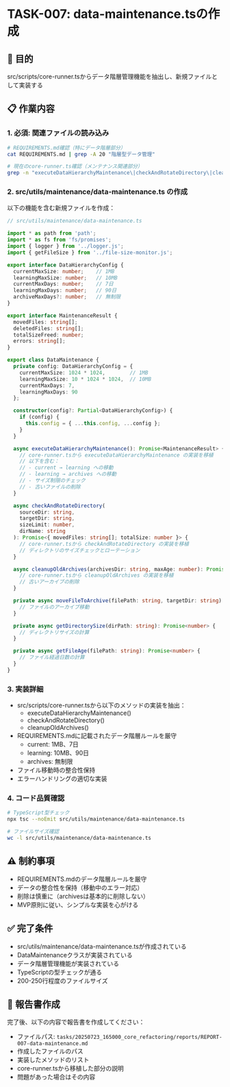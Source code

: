 # TASK-007: data-maintenance.tsの作成

## 🎯 目的
src/scripts/core-runner.tsからデータ階層管理機能を抽出し、新規ファイルとして実装する

## 📋 作業内容

### 1. 必須: 関連ファイルの読み込み
```bash
# REQUIREMENTS.md確認（特にデータ階層部分）
cat REQUIREMENTS.md | grep -A 20 "階層型データ管理"

# 現在のcore-runner.ts確認（メンテナンス関連部分）
grep -n "executeDataHierarchyMaintenance\|checkAndRotateDirectory\|cleanupOldArchives" src/scripts/core-runner.ts -A 10
```

### 2. src/utils/maintenance/data-maintenance.ts の作成

以下の機能を含む新規ファイルを作成：

```typescript
// src/utils/maintenance/data-maintenance.ts

import * as path from 'path';
import * as fs from 'fs/promises';
import { logger } from '../logger.js';
import { getFileSize } from '../file-size-monitor.js';

export interface DataHierarchyConfig {
  currentMaxSize: number;    // 1MB
  learningMaxSize: number;   // 10MB
  currentMaxDays: number;    // 7日
  learningMaxDays: number;   // 90日
  archiveMaxDays?: number;   // 無制限
}

export interface MaintenanceResult {
  movedFiles: string[];
  deletedFiles: string[];
  totalSizeFreed: number;
  errors: string[];
}

export class DataMaintenance {
  private config: DataHierarchyConfig = {
    currentMaxSize: 1024 * 1024,        // 1MB
    learningMaxSize: 10 * 1024 * 1024,  // 10MB
    currentMaxDays: 7,
    learningMaxDays: 90
  };

  constructor(config?: Partial<DataHierarchyConfig>) {
    if (config) {
      this.config = { ...this.config, ...config };
    }
  }

  async executeDataHierarchyMaintenance(): Promise<MaintenanceResult> {
    // core-runner.tsから executeDataHierarchyMaintenance の実装を移植
    // 以下を含む：
    // - current → learning への移動
    // - learning → archives への移動
    // - サイズ制限のチェック
    // - 古いファイルの削除
  }

  async checkAndRotateDirectory(
    sourceDir: string,
    targetDir: string,
    sizeLimit: number,
    dirName: string
  ): Promise<{ movedFiles: string[]; totalSize: number }> {
    // core-runner.tsから checkAndRotateDirectory の実装を移植
    // ディレクトリのサイズチェックとローテーション
  }

  async cleanupOldArchives(archivesDir: string, maxAge: number): Promise<string[]> {
    // core-runner.tsから cleanupOldArchives の実装を移植
    // 古いアーカイブの削除
  }

  private async moveFileToArchive(filePath: string, targetDir: string): Promise<void> {
    // ファイルのアーカイブ移動
  }

  private async getDirectorySize(dirPath: string): Promise<number> {
    // ディレクトリサイズの計算
  }

  private async getFileAge(filePath: string): Promise<number> {
    // ファイル経過日数の計算
  }
}
```

### 3. 実装詳細
- src/scripts/core-runner.tsから以下のメソッドの実装を抽出：
  - executeDataHierarchyMaintenance()
  - checkAndRotateDirectory()
  - cleanupOldArchives()
- REQUIREMENTS.mdに記載されたデータ階層ルールを厳守
  - current: 1MB、7日
  - learning: 10MB、90日
  - archives: 無制限
- ファイル移動時の整合性保持
- エラーハンドリングの適切な実装

### 4. コード品質確認
```bash
# TypeScript型チェック
npx tsc --noEmit src/utils/maintenance/data-maintenance.ts

# ファイルサイズ確認
wc -l src/utils/maintenance/data-maintenance.ts
```

## ⚠️ 制約事項
- REQUIREMENTS.mdのデータ階層ルールを厳守
- データの整合性を保持（移動中のエラー対応）
- 削除は慎重に（archivesは基本的に削除しない）
- MVP原則に従い、シンプルな実装を心がける

## ✅ 完了条件
- src/utils/maintenance/data-maintenance.tsが作成されている
- DataMaintenanceクラスが実装されている
- データ階層管理機能が実装されている
- TypeScriptの型チェックが通る
- 200-250行程度のファイルサイズ

## 📝 報告書作成
完了後、以下の内容で報告書を作成してください：
- ファイルパス: `tasks/20250723_165000_core_refactoring/reports/REPORT-007-data-maintenance.md`
- 作成したファイルのパス
- 実装したメソッドのリスト
- core-runner.tsから移植した部分の説明
- 問題があった場合はその内容